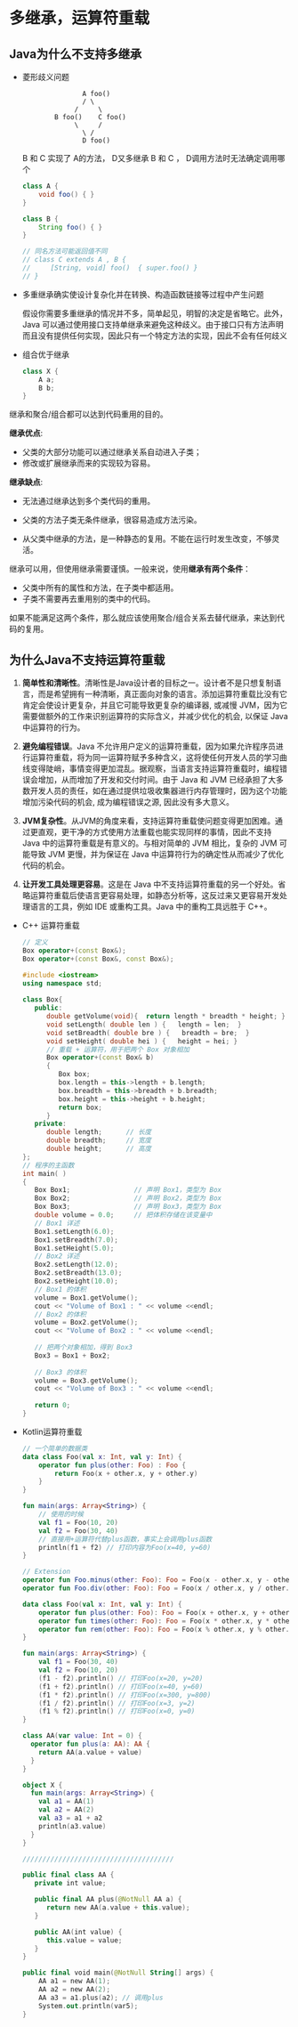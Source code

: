 # 多继承，运算符重载

## Java为什么不支持多继承

- 菱形歧义问题

  ```
                 A foo()    
                 / \    
               /     \    
          B foo()    C foo()    
               \     /    
                 \ /    
                 D foo()
  ```

  B 和 C 实现了 A的方法， D又多继承 B 和 C ， D调用方法时无法确定调用哪个

  ```java
  class A {
      void foo() { }
  }
  
  class B {
      String foo() { }
  }
  
  // 同名方法可能返回值不同
  // class C extends A , B {
  //     [String, void] foo()  { super.foo() }
  // }
  ```

- 多重继承确实使设计复杂化并在转换、构造函数链接等过程中产生问题

  假设你需要多重继承的情况并不多，简单起见，明智的决定是省略它。此外，Java 可以通过使用接口支持单继承来避免这种歧义。由于接口只有方法声明而且没有提供任何实现，因此只有一个特定方法的实现，因此不会有任何歧义

- 组合优于继承

  ```java
  class X {
      A a;
      B b;
  }
  ```

继承和聚合/组合都可以达到代码重用的目的。

**继承优点**:  

- 父类的大部分功能可以通过继承关系自动进入子类；
- 修改或扩展继承而来的实现较为容易。

**继承缺点**:

- 无法通过继承达到多个类代码的重用。

- 父类的方法子类无条件继承，很容易造成方法污染。

- 从父类中继承的方法，是一种静态的复用。不能在运行时发生改变，不够灵活。

继承可以用，但使用继承需要谨慎。一般来说，使用**继承有两个条件**：

- 父类中所有的属性和方法，在子类中都适用。
- 子类不需要再去重用别的类中的代码。

如果不能满足这两个条件，那么就应该使用聚合/组合关系去替代继承，来达到代码的复用。

## 为什么Java不支持运算符重载

1. **简单性和清晰性**。清晰性是Java设计者的目标之一。设计者不是只想复制语言，而是希望拥有一种清晰，真正面向对象的语言。添加运算符重载比没有它肯定会使设计更复杂，并且它可能导致更复杂的编译器, 或减慢 JVM，因为它需要做额外的工作来识别运算符的实际含义，并减少优化的机会, 以保证 Java 中运算符的行为。

2. **避免编程错误**。Java 不允许用户定义的运算符重载，因为如果允许程序员进行运算符重载，将为同一运算符赋予多种含义，这将使任何开发人员的学习曲线变得陡峭，事情变得更加混乱。据观察，当语言支持运算符重载时，编程错误会增加，从而增加了开发和交付时间。由于 Java 和 JVM 已经承担了大多数开发人员的责任，如在通过提供垃圾收集器进行内存管理时，因为这个功能增加污染代码的机会, 成为编程错误之源, 因此没有多大意义。

3. **JVM复杂性**。从JVM的角度来看，支持运算符重载使问题变得更加困难。通过更直观，更干净的方式使用方法重载也能实现同样的事情，因此不支持 Java 中的运算符重载是有意义的。与相对简单的 JVM 相比，复杂的 JVM 可能导致 JVM 更慢，并为保证在 Java 中运算符行为的确定性从而减少了优化代码的机会。

4. **让开发工具处理更容易**。这是在 Java 中不支持运算符重载的另一个好处。省略运算符重载后使语言更容易处理，如静态分析等，这反过来又更容易开发处理语言的工具，例如 IDE 或重构工具。Java 中的重构工具远胜于 C++。

- C++ 运算符重载

  ```c++
  // 定义
  Box operator+(const Box&);
  Box operator+(const Box&, const Box&);
  
  #include <iostream>
  using namespace std;
   
  class Box{
     public:
        double getVolume(void){  return length * breadth * height; }
        void setLength( double len ) {   length = len;  }
        void setBreadth( double bre ) {   breadth = bre;  }
        void setHeight( double hei ) {   height = hei; }
        // 重载 + 运算符，用于把两个 Box 对象相加
        Box operator+(const Box& b)
        {
           Box box;
           box.length = this->length + b.length;
           box.breadth = this->breadth + b.breadth;
           box.height = this->height + b.height;
           return box;
        }
     private:
        double length;      // 长度
        double breadth;     // 宽度
        double height;      // 高度
  };
  // 程序的主函数
  int main( )
  {
     Box Box1;                // 声明 Box1，类型为 Box
     Box Box2;                // 声明 Box2，类型为 Box
     Box Box3;                // 声明 Box3，类型为 Box
     double volume = 0.0;     // 把体积存储在该变量中
     // Box1 详述
     Box1.setLength(6.0); 
     Box1.setBreadth(7.0); 
     Box1.setHeight(5.0);
     // Box2 详述
     Box2.setLength(12.0); 
     Box2.setBreadth(13.0); 
     Box2.setHeight(10.0);
     // Box1 的体积
     volume = Box1.getVolume();
     cout << "Volume of Box1 : " << volume <<endl;
     // Box2 的体积
     volume = Box2.getVolume();
     cout << "Volume of Box2 : " << volume <<endl;
   
     // 把两个对象相加，得到 Box3
     Box3 = Box1 + Box2;
   
     // Box3 的体积
     volume = Box3.getVolume();
     cout << "Volume of Box3 : " << volume <<endl;
   
     return 0;
  }
  ```

- Kotlin运算符重载

  ```kotlin
  // 一个简单的数据类
  data class Foo(val x: Int, val y: Int) {
      operator fun plus(other: Foo) : Foo {
          return Foo(x + other.x, y + other.y)
      }
  }
  
  fun main(args: Array<String>) {
      // 使用的时候
      val f1 = Foo(10, 20)
      val f2 = Foo(30, 40)
      // 直接用+运算符代替plus函数，事实上会调用plus函数
      println(f1 + f2) // 打印内容为Foo(x=40, y=60)
  }
  
  // Extension
  operator fun Foo.minus(other: Foo): Foo = Foo(x - other.x, y - other.y)
  operator fun Foo.div(other: Foo): Foo = Foo(x / other.x, y / other.y)
  
  data class Foo(val x: Int, val y: Int) {
      operator fun plus(other: Foo): Foo = Foo(x + other.x, y + other.y)
      operator fun times(other: Foo): Foo = Foo(x * other.x, y * other.y)
      operator fun rem(other: Foo): Foo = Foo(x % other.x, y % other.y)
  }
  
  fun main(args: Array<String>) {
      val f1 = Foo(30, 40)
      val f2 = Foo(10, 20)
      (f1 - f2).println() // 打印Foo(x=20, y=20)
      (f1 + f2).println() // 打印Foo(x=40, y=60)
      (f1 * f2).println() // 打印Foo(x=300, y=800)
      (f1 / f2).println() // 打印Foo(x=3, y=2)
      (f1 % f2).println() // 打印Foo(x=0, y=0)
  }
  ```

  ```kotlin
  class AA(var value: Int = 0) {
    operator fun plus(a: AA): AA {
      return AA(a.value + value)
    }
  }
  
  object X {
    fun main(args: Array<String>) {
      val a1 = AA(1)
      val a2 = AA(2)
      val a3 = a1 + a2
      println(a3.value)
    }
  }
  
  //////////////////////////////////////
  
  public final class AA {
     private int value;
  
     public final AA plus(@NotNull AA a) {
        return new AA(a.value + this.value);
     }
  
     public AA(int value) {
        this.value = value;
     }
  }
  
  public final void main(@NotNull String[] args) {
      AA a1 = new AA(1);
      AA a2 = new AA(2);
      AA a3 = a1.plus(a2); // 调用plus
      System.out.println(var5);
  }
  ```

  